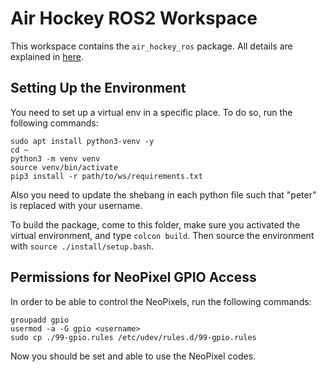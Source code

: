 # Air Hockey ROS2 Workspace
This workspace contains the `air_hockey_ros` package. All details are explained in [here](/03_Codes/01_Air_Hockey/README.md).

## Setting Up the Environment
You need to set up a virtual env in a specific place. To do so, run the following commands:
```
sudo apt install python3-venv -y
cd ~
python3 -m venv venv
source venv/bin/activate
pip3 install -r path/to/ws/requirements.txt
```
Also you need to update the shebang in each python file such that "peter" is replaced with your username.

To build the package, come to this folder, make sure you activated the virtual environment, and type `colcon build`. Then source the environment with `source ./install/setup.bash`.

## Permissions for NeoPixel GPIO Access
In order to be able to control the NeoPixels, run the following commands:
```
groupadd gpio
usermod -a -G gpio <username>
sudo cp ./99-gpio.rules /etc/udev/rules.d/99-gpio.rules
```
Now you should be set and able to use the NeoPixel codes.